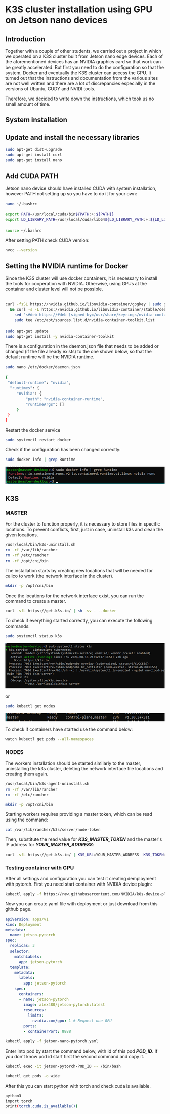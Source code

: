 # K3S cluster installation using GPU on Jetson nano devices

## Introduction
Together with a couple of other students, we carried out a project in which we operated on a K3S cluster built from Jetson nano edge devices. Each of the aforementioned devices has an NVIDIA graphics card so that work can be greatly accelerated. But first you need to do the configuration so that the system, Docker and eventually the K3S cluster can access the GPU.
It turned out that the instructions and documentation from the various sites are not well written and there are a lot of discrepancies especially in the versions of Ubuntu, CUDY and NVIDI tools.

Therefore, we decided to write down the instructions, which took us no small amount of time.

## System installation

## Update and install the necessary libraries
```bash
sudo apt-get dist-upgrade
sudo apt-get install curl
sudo apt-get install nano
```

## Add CUDA PATH
Jetson nano device should have installed CUDA with system installation, however PATH not setting up so you have to do it for your own:
```bash
nano ~/.bashrc

export PATH=/usr/local/cuda/bin${PATH:+:${PATH}}
export LD_LIBRARY_PATH=/usr/local/cuda/lib64${LD_LIBRARY_PATH:+:${LD_LIBRARY_PATH}}

source ~/.bashrc
```
After setting PATH check CUDA version:
```bash
nvcc --version
```

## Setting the NVIDIA runtime for Docker
Since the K3S cluster will use docker containers, it is necessary to install the tools for cooperation with NVIDIA. Otherwise, using GPUs at the container and cluster level will not be possible.
```bash

curl -fsSL https://nvidia.github.io/libnvidia-container/gpgkey | sudo gpg --dearmor -o /usr/share/keyrings/nvidia-container-toolkit-keyring.gpg \
  && curl -s -L https://nvidia.github.io/libnvidia-container/stable/deb/nvidia-container-toolkit.list | \
    sed 's#deb https://#deb [signed-by=/usr/share/keyrings/nvidia-container-toolkit-keyring.gpg] https://#g' | \
    sudo tee /etc/apt/sources.list.d/nvidia-container-toolkit.list

sudo apt-get update
sudo apt-get install -y nvidia-container-toolkit

```
There is a configuration in the daemon.json file that needs to be added or changed (if the file already exists) to the one shown below, so that the default runtime will be the NVIDIA runtime.
```bash
sudo nano /etc/docker/daemon.json

{
 "default-runtime": "nvidia",
  "runtimes": {
     "nvidia": {
         "path": "nvidia-container-runtime",
         "runtimeArgs": []
     }
 }
}
```
Restart the docker service
```bash
sudo systemctl restart docker
```
Check if the configuration has been changed correctly: 
```bash
sudo docker info | grep Runtime
```

![Runtime result](/images/nvidia-runtime.png)

## K3S

### MASTER
For the cluster to function properly, it is necessary to store files in specific locations. To prevent conflicts, first, just in case, uninstall k3s and clean the given locations.
```bash
/usr/local/bin/k3s-uninstall.sh
rm -rf /var/lib/rancher
rm -rf /etc/rancher
rm -rf /opt/cni/bin
```
The installation starts by creating new locations that will be needed for calico to work (the network interface in the cluster).
```bash
mkdir -p /opt/cni/bin
```
Once the locations for the network interface exist, you can run the command to create a master.
```bash
curl -sfL https://get.k3s.io/ | sh -sv - --docker
```
To check if everything started correctly, you can execute the following commands:
```bash
sudo systemctl status k3s
```
![K3S running](/images/k3s-running.png)

or 

```bash
sudo kubectl get nodes
```
![Control plane ready](/images/control-plane-ready.png)

To check if containers have started use the command below:
```bash
watch kubectl get pods --all-namespaces
```

### NODES
The workers installation should be started similarly to the master, uninstalling the k3s cluster, deleting the network interface file locations and creating them again.
```bash
/usr/local/bin/k3s-agent-uninstall.sh
rm -rf /var/lib/rancher
rm -rf /etc/rancher
```

```bash
mkdir -p /opt/cni/bin
```
Starting workers requires providing a master token, which can be read using the command:
```bash
cat /var/lib/rancher/k3s/server/node-token
```
Then, substitute the read value for ***K3S_MASTER_TOKEN*** and the master's IP address for ***YOUR_MASTER_ADDRESS***:
```bash
curl -sfL https://get.k3s.io/ | K3S_URL=YOUR_MASTER_ADDRESS  K3S_TOKEN=$ K3S_MASTER_TOKEN INSTALL_K3S_EXEC="--docker" sh -
```

### Testing container with GPU
After all settings and configuration you can test it creating demployment with pytorch. First you need start container with NVIDIA device plugin:
```bash
kubectl apply -f https://raw.githubusercontent.com/NVIDIA/k8s-device-plugin/v0.13.0/nvidia-device-plugin.yml
```

Now you can create yaml file with deployment or just download from this github page.

```yaml
apiVersion: apps/v1
kind: Deployment
metadata:
  name: jetson-pytorch
spec:
  replicas: 3
  selector:
    matchLabels:
      app: jetson-pytorch
  template:
    metadata:
      labels:
        app: jetson-pytorch
    spec:
      containers:
      - name: jetson-pytorch
        image: alex480/jetson-pytorch:latest
        resources:
          limits:
            nvidia.com/gpu: 1 # Request one GPU
        ports:
        - containerPort: 8888
```
```bash
kubectl apply -f jetson-nano-pytorch.yaml
```
Enter into pod by start the command below, with id of this pod ***POD_ID***. If you don't know pod id start first the second command and copy it.
```bash
kubectl exec -it jetson-pytorch-POD_ID -- /bin/bash 
```

```bash
kubectl get pods -o wide
```

After this you can start python with torch and check cuda is available.
```bash
python3
import torch
print(torch.cuda.is_available())
```